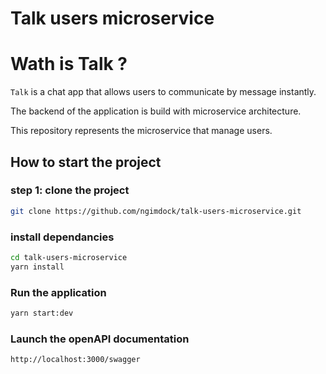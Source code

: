 # Talk users microservice

# Wath is Talk ?

`Talk` is a chat app that allows users to communicate by message instantly.

The backend of the application is build with microservice architecture.

This repository represents the microservice that manage users.

## How to start the project

### step 1: clone the project

```bash
git clone https://github.com/ngimdock/talk-users-microservice.git
```

### install dependancies

```bash
cd talk-users-microservice
yarn install
```

### Run the application

```bash
yarn start:dev
```

### Launch the openAPI documentation

```bash
http://localhost:3000/swagger
```

